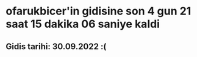 # ofarukbicer'in gidisine son 4 gun 21 saat 15 dakika 06 saniye kaldi

## Gidis tarihi: 30.09.2022 :(